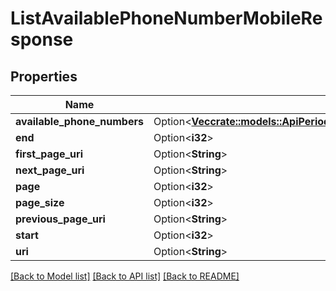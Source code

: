 # ListAvailablePhoneNumberMobileResponse

## Properties

Name | Type | Description | Notes
------------ | ------------- | ------------- | -------------
**available_phone_numbers** | Option<[**Vec<crate::models::ApiPeriodV2010PeriodAccountPeriodAvailablePhoneNumberCountryPeriodAvailablePhoneNumberMobile>**](api.v2010.account.available_phone_number_country.available_phone_number_mobile.md)> |  | [optional]
**end** | Option<**i32**> |  | [optional]
**first_page_uri** | Option<**String**> |  | [optional]
**next_page_uri** | Option<**String**> |  | [optional]
**page** | Option<**i32**> |  | [optional]
**page_size** | Option<**i32**> |  | [optional]
**previous_page_uri** | Option<**String**> |  | [optional]
**start** | Option<**i32**> |  | [optional]
**uri** | Option<**String**> |  | [optional]

[[Back to Model list]](../README.md#documentation-for-models) [[Back to API list]](../README.md#documentation-for-api-endpoints) [[Back to README]](../README.md)


